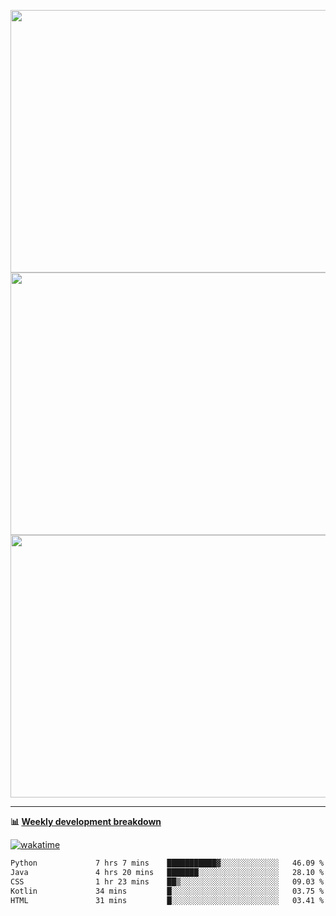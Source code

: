 <p float="left" align="middle"><img src="https://user-images.githubusercontent.com/56089155/195064669-12bd89bb-53c9-44b1-9fd8-993f93f585e1.png" width="600px" height="420px">
<img src="https://user-images.githubusercontent.com/56089155/195064706-c37aa3c8-f669-46c9-abba-1eadcbb910c5.png" width="600px" height="420px">
<img src="https://user-images.githubusercontent.com/56089155/195064753-0de674c7-4fc7-4831-a8a5-402e19cc77be.png" width="600px" height="420px"></p>

<hr />

**📊 [Weekly development breakdown](https://wakatime.com/@Ari24)**

[![wakatime](https://wakatime.com/badge/user/ca34c016-707f-4382-84cf-1823913a1423.svg)](https://wakatime.com/@ca34c016-707f-4382-84cf-1823913a1423)

<!--START_SECTION:waka-->

```txt
Python             7 hrs 7 mins    ███████████▓░░░░░░░░░░░░░   46.09 %
Java               4 hrs 20 mins   ███████░░░░░░░░░░░░░░░░░░   28.10 %
CSS                1 hr 23 mins    ██▒░░░░░░░░░░░░░░░░░░░░░░   09.03 %
Kotlin             34 mins         █░░░░░░░░░░░░░░░░░░░░░░░░   03.75 %
HTML               31 mins         █░░░░░░░░░░░░░░░░░░░░░░░░   03.41 %
```

<!--END_SECTION:waka-->

